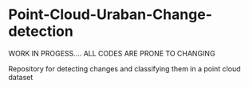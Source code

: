 # Point-Cloud-Uraban-Change-detection

WORK IN PROGESS....
ALL CODES ARE PRONE TO CHANGING

Repository for detecting changes and classifying them in a point cloud dataset
